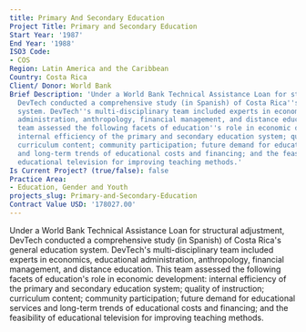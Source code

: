 ```yaml
---
title: Primary And Secondary Education
Project Title: Primary and Secondary Education
Start Year: '1987'
End Year: '1988'
ISO3 Code:
- COS
Region: Latin America and the Caribbean
Country: Costa Rica
Client/ Donor: World Bank
Brief Description: 'Under a World Bank Technical Assistance Loan for structural adjustment,
  DevTech conducted a comprehensive study (in Spanish) of Costa Rica''s general education
  system. DevTech''s multi-disciplinary team included experts in economics, educational
  administration, anthropology, financial management, and distance education. This
  team assessed the following facets of education''s role in economic development:
  internal efficiency of the primary and secondary education system; quality of instruction;
  curriculum content; community participation; future demand for educational services
  and long-term trends of educational costs and financing; and the feasibility of
  educational television for improving teaching methods.'
Is Current Project? (true/false): false
Practice Area:
- Education, Gender and Youth
projects_slug: Primary-and-Secondary-Education
Contract Value USD: '178027.00'
---
```


Under a World Bank Technical Assistance Loan for structural adjustment, DevTech conducted a comprehensive study (in Spanish) of Costa Rica's general education system. DevTech's multi-disciplinary team included experts in economics, educational administration, anthropology, financial management, and distance education. This team assessed the following facets of education's role in economic development: internal efficiency of the primary and secondary education system; quality of instruction; curriculum content; community participation; future demand for educational services and long-term trends of educational costs and financing; and the feasibility of educational television for improving teaching methods.